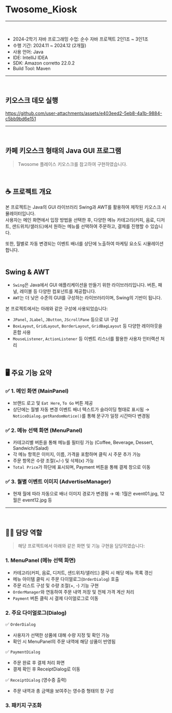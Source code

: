# Twosome_Kiosk

---
<br/>

- 2024-2학기 자바 프로그래밍 수업: 순수 자바 프로젝트 2인1조 ~ 3인1조
- 수행 기간: 2024.11 ~ 2024.12 (2개월)
- 사용 언어: Java
- IDE: IntelliJ IDEA
- SDK: Amazon corretto 22.0.2
- Build Tool: Maven

---
<br/>

## 키오스크 데모 실행

https://github.com/user-attachments/assets/e403eed2-5eb8-4a1b-9884-c5bb9bd6e151

---
<br/>

## 카페 키오스크 형태의 Java GUI 프로그램
> Twosome 플레이스 키오스크를 참고하여 구현하였습니다.
<br/>

## ☕ 프로젝트 개요
본 프로젝트는 Java의 GUI 라이브러리 Swing과 AWT를 활용하여 제작된 키오스크 시뮬레이터입니다. <br/>
사용자는 메인 화면에서 입장 방법을 선택한 후, 다양한 메뉴 카테고리(커피, 음료, 디저트, 샌드위치/샐러드)에서 원하는 메뉴를 선택하여 주문하고, 결제를 진행할 수 있습니다. <br/>

또한, 월별로 자동 변경되는 이벤트 배너를 상단에 노출하여 마케팅 요소도 시뮬레이션합니다. <br/>
<br/>

## Swing & AWT
- `Swing`은 Java에서 GUI 애플리케이션을 만들기 위한 라이브러리입니다. 버튼, 패널, 레이블 등 다양한 컴포넌트를 제공합니다.
- `AWT`는 더 낮은 수준의 GUI를 구성하는 라이브러리이며, Swing의 기반이 됩니다.

본 프로젝트에서는 아래와 같은 구성에 사용되었습니다:
- `JPanel`, `JLabel`, `JButton`, `JScrollPane` 등으로 UI 구성
- `BoxLayout`, `GridLayout`, `BorderLayout`, `GridBagLayout` 등 다양한 레이아웃을 혼합 사용
- `MouseListener`, `ActionListener` 등 이벤트 리스너를 활용한 사용자 인터랙션 처리
<br/>

## 🖥 주요 기능 요약
### ✅ 1. 메인 화면 (MainPanel)
- 브랜드 로고 및 `Eat Here`, `To Go` 버튼 제공
- 상단에는 월별 자동 변경 이벤트 배너 텍스트가 슬라이딩 형태로 표시됨
  → `NoticeDialog.getRandomNotice()`를 통해 문구가 일정 시간마다 변경됨

### ✅ 2. 메뉴 선택 화면 (MenuPanel)
- 카테고리별 버튼을 통해 메뉴를 필터링 가능 (Coffee, Beverage, Dessert, Sandwich/Salad)
- 각 메뉴 항목은 이미지, 이름, 가격을 포함하며 클릭 시 주문 추가 가능
- 주문 항목은 수량 조절(+/-) 및 삭제(x) 가능
- `Total Price`가 하단에 표시되며, Payment 버튼을 통해 결제 창으로 이동

### ✅ 3. 월별 이벤트 이미지 (AdvertiseManager)
- 현재 월에 따라 자동으로 배너 이미지 경로가 변경됨
  → 예: 1월은 event01.jpg, 12월은 event12.jpg 등

---
<br/>

## 👨‍💻 담당 역할
> 해당 프로젝트에서 아래와 같은 화면 및 기능 구현을 담당하였습니다:

### 1. MenuPanel (메뉴 선택 화면)
- 카테고리(커피, 음료, 디저트, 샌드위치/샐러드) 클릭 시 해당 메뉴 목록 갱신
- 메뉴 아이템 클릭 시 주문 다이얼로그(`OrderDialog`) 호출
- 주문 리스트 구성 및 수량 조절(+, -) 기능 구현
- `OrderManager`와 연동하여 주문 내역 저장 및 전체 가격 계산 처리
- `Payment` 버튼 클릭 시 결제 다이얼로그로 이동

### 2. 주요 다이얼로그(Dialog)
✅ `OrderDialog`
- 사용자가 선택한 상품에 대해 수량 지정 및 확인 가능
- 확인 시 MenuPanel의 주문 내역에 해당 상품이 반영됨

✅ `PaymentDialog`
- 주문 완료 후 결제 처리 화면
- 결제 확인 후 ReceiptDialog로 이동

✅ `ReceiptDialog` (영수증 출력)
- 주문 내역과 총 금액을 보여주는 영수증 형태의 창 구성

### 3. 패키지 구조화


